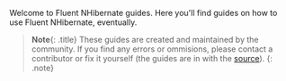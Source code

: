 Welcome to Fluent NHibernate guides. Here you'll find guides on how to use Fluent NHibernate, eventually.

> **Note**{: .title} These guides are created and maintained by the community. If you find any errors or ommisions, please contact a contributor or fix it yourself (the guides are in with the [source](http://github.com/jagregory/fluent-nhibernate)).
{: .note}
